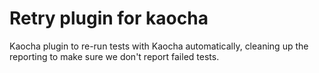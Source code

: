 # Retry plugin for kaocha

Kaocha plugin to re-run tests with Kaocha automatically, cleaning up the reporting to make sure we don't report failed tests.
